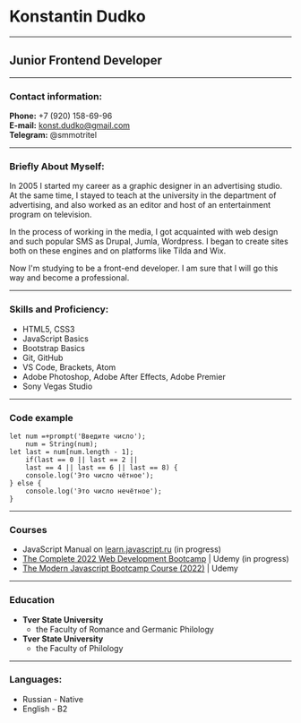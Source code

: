 # Konstantin Dudko
---

## Junior Frontend Developer
***
### Contact information:

**Phone:** +7 (920) 158-69-96  
**E-mail:** konst.dudko@gmail.com   
**Telegram:** @smmotritel
***

### Briefly About Myself:
In 2005 I started my career as a graphic designer in an advertising studio. At the same time, I stayed to teach at the university in the department of advertising, and also worked as an editor and host of an entertainment program on television.

In the process of working in the media, I got acquainted with web design and such popular SMS as Drupal, Jumla, Wordpress. I began to create sites both on these engines and on platforms like Tilda and Wix.

Now I'm studying to be a front-end developer. I am sure that I will go this way and become a professional.
***
### Skills and Proficiency:
+ HTML5, CSS3
+ JavaScript Basics
+ Bootstrap Basics
+ Git, GitHub
+ VS Code, Brackets, Atom
+ Adobe Photoshop, Adobe After Effects, Adobe Premier
+ Sony Vegas Studio
---
### Code example
```
let num =+prompt('Введите число');
    num = String(num);
let last = num[num.length - 1];
    if(last == 0 || last == 2 ||
    last == 4 || last == 6 || last == 8) {
    console.log('Это число чётное');
} else {
    console.log('Это число нечётное');
}
```
---
### Courses 
+ JavaScript Manual on [learn.javascript.ru](https://learn.javascript.ru) (in progress)
+ [The Complete 2022 Web Development Bootcamp](https://www.udemy.com/course/the-complete-web-development-bootcamp/) | Udemy (in progress)
+ [The Modern Javascript Bootcamp Course (2022)](https://www.udemy.com/course/javascript-beginners-complete-tutorial) | Udemy
---
### Education
+ **Tver State University**
  + the Faculty of Romance and Germanic Philology
+ **Tver State University**
  + the Faculty of Philology
---
### Languages:
+ Russian - Native
+ English - B2